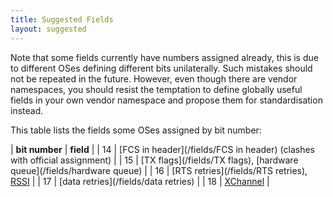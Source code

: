 ```yaml
---
title: Suggested Fields
layout: suggested
---
```

Note that some fields currently have numbers assigned already,
this is due to different OSes defining different bits unilaterally. Such
mistakes should not be repeated in the future. However, even though
there are vendor namespaces, you should resist the temptation to define
globally useful fields in your own vendor namespace and propose them for
standardisation instead.

This table lists the fields some OSes assigned by bit number:


| **bit number** | **field** |
| 14 | [FCS in header](/fields/FCS in header) (clashes with official assignment) |
| 15 | [TX flags](/fields/TX flags), [hardware queue](/fields/hardware queue) |
| 16 | [RTS retries](/fields/RTS retries), [RSSI](/fields/RSSI) |
| 17 | [data retries](/fields/data retries) |
| 18 | [XChannel](/fields/XChannel) |
